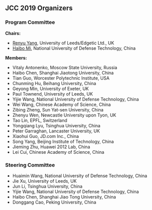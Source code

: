 ## JCC 2019 Organizers

### Program Committee

**Chairs:**

* [Renyu Yang](mailto:renyu.yang@edgetic.com), University of Leeds/Edgetic Ltd., UK
* [Haibo Mi](mailto:haibo_mihb@126.com), National University of Defense Technology, China

**Members:**

* Vitaly Antonenko, Moscow State University, Russia
* Haibo Chen, Shanghai Jiaotong University, China
* Tian Guo, Worcester Polytechnic Institute, USA
* Chunming Hu, Beihang University, China
* Geyong Min, University of Exeter, UK
* Paul Townend, University of Leeds, UK
* Yijie Wang, National University of Defense Technology, China
* Wei Wang, Chinese Academy of Science, China
* Zibing Zheng, Sun Yat-sen University, China
* Zhenyu Wen, Newcastle University upon Tyon, UK
* Tao Lin, EPFL, Switzerland
* Yongqiang Lyu, Tsinghua University, China 
* Peter Garraghan, Lancaster University, UK 
* Xiaohui Guo, JD.com Inc., China
* Song Yang, Beijing Institute of Technology, China
* Jieming Zhu, Huawei 2012 Lab, China
* Lei Cui, Chinese Academy of Science, China 

### Steering Committee

* Huaimin Wang, National University of Defense Technology, China
* Jie Xu, University of Leeds, UK
* Jun Li, Tsinghua University, China
* Yijie Wang, National University of Defense Technology, China
* Haibo Chen, Shanghai Jiao Tong University, China
* Donggang Cao, Peking University, China


